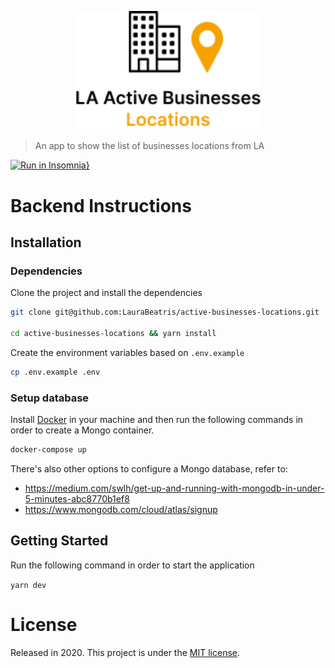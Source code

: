<p align="center">
  <img src=".github/docs/logo.png" width="300"/>
</p>

> An app to show the list of businesses locations from LA

[![Run in Insomnia}](https://insomnia.rest/images/run.svg)]()

# Backend Instructions

## Installation

### Dependencies 

Clone the project and install the dependencies 
```bash
git clone git@github.com:LauraBeatris/active-businesses-locations.git

cd active-businesses-locations && yarn install
```

Create the environment variables based on `.env.example`

```bash
cp .env.example .env
```

### Setup database

Install [Docker](https://docs.docker.com/desktop/) in your machine and then run the following commands in order to create a Mongo container. 

```bash
docker-compose up
```

There's also other options to configure a Mongo database, refer to:
- https://medium.com/swlh/get-up-and-running-with-mongodb-in-under-5-minutes-abc8770b1ef8
- https://www.mongodb.com/cloud/atlas/signup

## Getting Started

Run the following command in order to start the application

```yarn dev```

# License

Released in 2020.
This project is under the [MIT license](https://github.com/LauraBeatris/hotseat-api/master/LICENSE).
